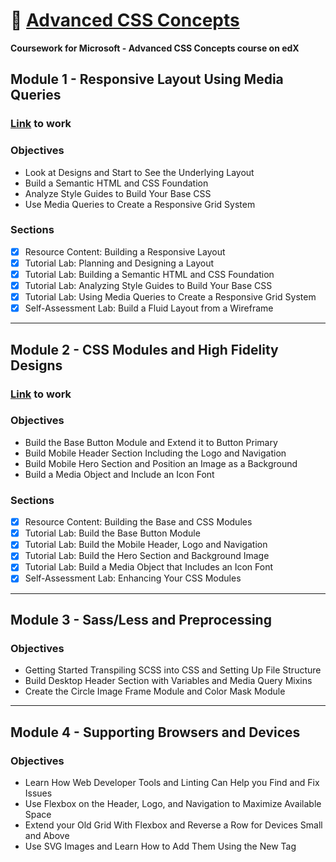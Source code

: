 # 🎨 [Advanced CSS Concepts](https://www.edx.org/course/advanced-css-concepts-1)

**Coursework for Microsoft - Advanced CSS Concepts course on edX**

## Module 1 - Responsive Layout Using Media Queries

  ### [Link](https://github.com/jpacsai/Microsoft_courses/tree/master/AdvancedCSS/Mod1Lab) to work

  ### Objectives
  - Look at Designs and Start to See the Underlying Layout
  - Build a Semantic HTML and CSS Foundation
  - Analyze Style Guides to Build Your Base CSS
  - Use Media Queries to Create a Responsive Grid System

  ### Sections
  - [x] Resource Content: Building a Responsive Layout
  - [x] Tutorial Lab: Planning and Designing a Layout
  - [x] Tutorial Lab: Building a Semantic HTML and CSS Foundation
  - [x] Tutorial Lab: Analyzing Style Guides to Build Your Base CSS
  - [x] Tutorial Lab: Using Media Queries to Create a Responsive Grid System
  - [x] Self-Assessment Lab: Build a Fluid Layout from a Wireframe
  
***
  
  ## Module 2 - CSS Modules and High Fidelity Designs
  
  ### [Link](https://github.com/jpacsai/Microsoft_courses/tree/master/AdvancedCSS/Mod2Lab) to work
  
  ### Objectives
  - Build the Base Button Module and Extend it to Button Primary
  - Build Mobile Header Section Including the Logo and Navigation
  - Build Mobile Hero Section and Position an Image as a Background
  - Build a Media Object and Include an Icon Font
  
  ### Sections
  - [x] Resource Content: Building the Base and CSS Modules
  - [x] Tutorial Lab: Build the Base Button Module
  - [x] Tutorial Lab: Build the Mobile Header, Logo and Navigation
  - [x] Tutorial Lab: Build the Hero Section and Background Image
  - [x] Tutorial Lab: Build a Media Object that Includes an Icon Font
  - [x] Self-Assessment Lab: Enhancing Your CSS Modules

***

## Module 3 - Sass/Less and Preprocessing
  ### Objectives
  - Getting Started Transpiling SCSS into CSS and Setting Up File Structure
  - Build Desktop Header Section with Variables and Media Query Mixins
  - Create the Circle Image Frame Module and Color Mask Module

***

## Module 4 - Supporting Browsers and Devices
  ### Objectives
  - Learn How Web Developer Tools and Linting Can Help you Find and Fix Issues
  - Use Flexbox on the Header, Logo, and Navigation to Maximize Available Space
  - Extend your Old Grid With Flexbox and Reverse a Row for Devices Small and Above
  - Use SVG Images and Learn How to Add Them Using the New <picture> Tag
  
